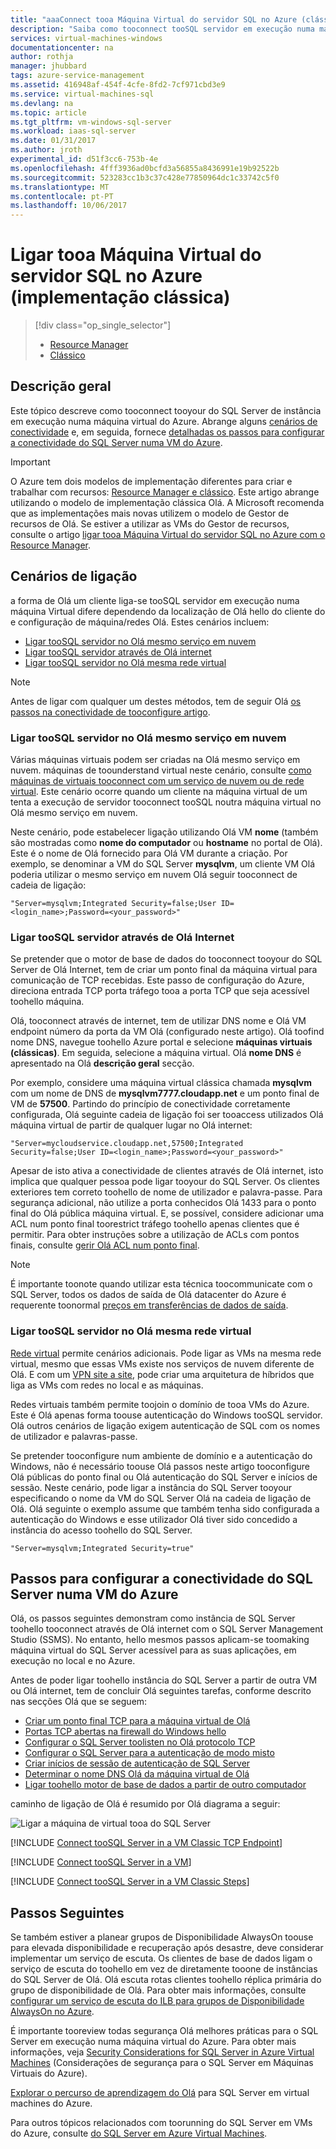 ```yaml
---
title: "aaaConnect tooa Máquina Virtual do servidor SQL no Azure (clássica) | Microsoft Docs"
description: "Saiba como tooconnect tooSQL servidor em execução numa máquina Virtual no Azure. Este tópico utiliza o modelo de implementação clássica Olá. cenários de Olá diferem consoante a configuração da rede Olá e a localização de hello do cliente de Olá."
services: virtual-machines-windows
documentationcenter: na
author: rothja
manager: jhubbard
tags: azure-service-management
ms.assetid: 416948af-454f-4cfe-8fd2-7cf971cbd3e9
ms.service: virtual-machines-sql
ms.devlang: na
ms.topic: article
ms.tgt_pltfrm: vm-windows-sql-server
ms.workload: iaas-sql-server
ms.date: 01/31/2017
ms.author: jroth
experimental_id: d51f3cc6-753b-4e
ms.openlocfilehash: 4fff3936ad0bcfd3a56855a8436991e19b92522b
ms.sourcegitcommit: 523283cc1b3c37c428e77850964dc1c33742c5f0
ms.translationtype: MT
ms.contentlocale: pt-PT
ms.lasthandoff: 10/06/2017
---
```

# <a name="connect-tooa-sql-server-virtual-machine-on-azure-classic-deployment"></a>Ligar tooa Máquina Virtual do servidor SQL no Azure (implementação clássica)
> [!div class="op_single_selector"]
> * [Resource Manager](../sql/virtual-machines-windows-sql-connect.md)
> * [Clássico](../classic/sql-connect.md)
> 
> 

## <a name="overview"></a>Descrição geral
Este tópico descreve como tooconnect tooyour do SQL Server de instância em execução numa máquina virtual do Azure. Abrange alguns [cenários de conectividade](#connection-scenarios) e, em seguida, fornece [detalhadas os passos para configurar a conectividade do SQL Server numa VM do Azure](#steps-for-configuring-sql-server-connectivity-in-an-azure-vm).

> [!IMPORTANT] 
> O Azure tem dois modelos de implementação diferentes para criar e trabalhar com recursos: [Resource Manager e clássico](../../../azure-resource-manager/resource-manager-deployment-model.md). Este artigo abrange utilizando o modelo de implementação clássica Olá. A Microsoft recomenda que as implementações mais novas utilizem o modelo de Gestor de recursos de Olá. Se estiver a utilizar as VMs do Gestor de recursos, consulte o artigo [ligar tooa Máquina Virtual do servidor SQL no Azure com o Resource Manager](../sql/virtual-machines-windows-sql-connect.md).

## <a name="connection-scenarios"></a>Cenários de ligação
a forma de Olá um cliente liga-se tooSQL servidor em execução numa máquina Virtual difere dependendo da localização de Olá hello do cliente do e configuração de máquina/redes Olá. Estes cenários incluem:

* [Ligar tooSQL servidor no Olá mesmo serviço em nuvem](#connect-to-sql-server-in-the-same-cloud-service)
* [Ligar tooSQL servidor através de Olá internet](#connect-to-sql-server-over-the-internet)
* [Ligar tooSQL servidor no Olá mesma rede virtual](#connect-to-sql-server-in-the-same-virtual-network)

> [!NOTE]
> Antes de ligar com qualquer um destes métodos, tem de seguir Olá [os passos na conectividade de tooconfigure artigo](#steps-for-configuring-sql-server-connectivity-in-an-azure-vm).
> 
> 

### <a name="connect-toosql-server-in-hello-same-cloud-service"></a>Ligar tooSQL servidor no Olá mesmo serviço em nuvem
Várias máquinas virtuais podem ser criadas na Olá mesmo serviço em nuvem. máquinas de toounderstand virtual neste cenário, consulte [como máquinas de virtuais tooconnect com um serviço de nuvem ou de rede virtual](../classic/connect-vms.md#connect-vms-in-a-standalone-cloud-service). Este cenário ocorre quando um cliente na máquina virtual de um tenta a execução de servidor tooconnect tooSQL noutra máquina virtual no Olá mesmo serviço em nuvem.

Neste cenário, pode estabelecer ligação utilizando Olá VM **nome** (também são mostradas como **nome do computador** ou **hostname** no portal de Olá). Este é o nome de Olá fornecido para Olá VM durante a criação. Por exemplo, se denominar a VM do SQL Server **mysqlvm**, um cliente VM Olá poderia utilizar o mesmo serviço em nuvem Olá seguir tooconnect de cadeia de ligação:

    "Server=mysqlvm;Integrated Security=false;User ID=<login_name>;Password=<your_password>"

### <a name="connect-toosql-server-over-hello-internet"></a>Ligar tooSQL servidor através de Olá Internet
Se pretender que o motor de base de dados do tooconnect tooyour do SQL Server de Olá Internet, tem de criar um ponto final da máquina virtual para comunicação de TCP recebidas. Este passo de configuração do Azure, direciona entrada TCP porta tráfego tooa a porta TCP que seja acessível toohello máquina.

Olá, tooconnect através de internet, tem de utilizar DNS nome e Olá VM endpoint número da porta da VM Olá (configurado neste artigo). Olá toofind nome DNS, navegue toohello Azure portal e selecione **máquinas virtuais (clássicas)**. Em seguida, selecione a máquina virtual. Olá **nome DNS** é apresentado na Olá **descrição geral** secção.

Por exemplo, considere uma máquina virtual clássica chamada **mysqlvm** com um nome de DNS de **mysqlvm7777.cloudapp.net** e um ponto final de VM de **57500**. Partindo do princípio de conectividade corretamente configurada, Olá seguinte cadeia de ligação foi ser tooaccess utilizados Olá máquina virtual de partir de qualquer lugar no Olá internet:

    "Server=mycloudservice.cloudapp.net,57500;Integrated Security=false;User ID=<login_name>;Password=<your_password>"

Apesar de isto ativa a conectividade de clientes através de Olá internet, isto implica que qualquer pessoa pode ligar tooyour do SQL Server. Os clientes exteriores tem correto toohello de nome de utilizador e palavra-passe. Para segurança adicional, não utilize a porta conhecidos Olá 1433 para o ponto final do Olá pública máquina virtual. E, se possível, considere adicionar uma ACL num ponto final toorestrict tráfego toohello apenas clientes que é permitir. Para obter instruções sobre a utilização de ACLs com pontos finais, consulte [gerir Olá ACL num ponto final](../classic/setup-endpoints.md#manage-the-acl-on-an-endpoint).

> [!NOTE]
> É importante toonote quando utilizar esta técnica toocommunicate com o SQL Server, todos os dados de saída de Olá datacenter do Azure é requerente toonormal [preços em transferências de dados de saída](https://azure.microsoft.com/pricing/details/data-transfers/).
> 
> 

### <a name="connect-toosql-server-in-hello-same-virtual-network"></a>Ligar tooSQL servidor no Olá mesma rede virtual
[Rede virtual](../../../virtual-network/virtual-networks-overview.md) permite cenários adicionais. Pode ligar as VMs na mesma rede virtual, mesmo que essas VMs existe nos serviços de nuvem diferente de Olá. E com um [VPN site a site](../../../vpn-gateway/vpn-gateway-site-to-site-create.md), pode criar uma arquitetura de híbridos que liga as VMs com redes no local e as máquinas.

Redes virtuais também permite toojoin o domínio de tooa VMs do Azure. Este é Olá apenas forma toouse autenticação do Windows tooSQL servidor. Olá outros cenários de ligação exigem autenticação de SQL com os nomes de utilizador e palavras-passe.

Se pretender tooconfigure num ambiente de domínio e a autenticação do Windows, não é necessário toouse Olá passos neste artigo tooconfigure Olá públicas do ponto final ou Olá autenticação do SQL Server e inícios de sessão. Neste cenário, pode ligar a instância do SQL Server tooyour especificando o nome da VM do SQL Server Olá na cadeia de ligação de Olá. Olá seguinte o exemplo assume que também tenha sido configurada a autenticação do Windows e esse utilizador Olá tiver sido concedido a instância do acesso toohello do SQL Server.

    "Server=mysqlvm;Integrated Security=true"

## <a name="steps-for-configuring-sql-server-connectivity-in-an-azure-vm"></a>Passos para configurar a conectividade do SQL Server numa VM do Azure
Olá, os passos seguintes demonstram como instância de SQL Server toohello tooconnect através de Olá internet com o SQL Server Management Studio (SSMS). No entanto, hello mesmos passos aplicam-se toomaking máquina virtual do SQL Server acessível para as suas aplicações, em execução no local e no Azure.

Antes de poder ligar toohello instância do SQL Server a partir de outra VM ou Olá internet, tem de concluir Olá seguintes tarefas, conforme descrito nas secções Olá que se seguem:

* [Criar um ponto final TCP para a máquina virtual de Olá](#create-a-tcp-endpoint-for-the-virtual-machine)
* [Portas TCP abertas na firewall do Windows hello](#open-tcp-ports-in-the-windows-firewall-for-the-default-instance-of-the-database-engine)
* [Configurar o SQL Server toolisten no Olá protocolo TCP](#configure-sql-server-to-listen-on-the-tcp-protocol)
* [Configurar o SQL Server para a autenticação de modo misto](#configure-sql-server-for-mixed-mode-authentication)
* [Criar inícios de sessão de autenticação de SQL Server](#create-sql-server-authentication-logins)
* [Determinar o nome DNS Olá da máquina virtual de Olá](#determine-the-dns-name-of-the-virtual-machine)
* [Ligar toohello motor de base de dados a partir de outro computador](#connect-to-the-database-engine-from-another-computer)

caminho de ligação de Olá é resumido por Olá diagrama a seguir:

![Ligar a máquina de virtual tooa do SQL Server](../../../../includes/media/virtual-machines-sql-server-connection-steps/SQLServerinVMConnectionMap.png)

[!INCLUDE [Connect tooSQL Server in a VM Classic TCP Endpoint](../../../../includes/virtual-machines-sql-server-connection-steps-classic-tcp-endpoint.md)]

[!INCLUDE [Connect tooSQL Server in a VM](../../../../includes/virtual-machines-sql-server-connection-steps.md)]

[!INCLUDE [Connect tooSQL Server in a VM Classic Steps](../../../../includes/virtual-machines-sql-server-connection-steps-classic.md)]

## <a name="next-steps"></a>Passos Seguintes
Se também estiver a planear grupos de Disponibilidade AlwaysOn toouse para elevada disponibilidade e recuperação após desastre, deve considerar implementar um serviço de escuta. Os clientes de base de dados ligam o serviço de escuta do toohello em vez de diretamente tooone de instâncias do SQL Server de Olá. Olá escuta rotas clientes toohello réplica primária do grupo de disponibilidade de Olá. Para obter mais informações, consulte [configurar um serviço de escuta do ILB para grupos de Disponibilidade AlwaysOn no Azure](../classic/ps-sql-int-listener.md).

É importante tooreview todas segurança Olá melhores práticas para o SQL Server em execução numa máquina virtual do Azure. Para obter mais informações, veja [Security Considerations for SQL Server in Azure Virtual Machines](../sql/virtual-machines-windows-sql-security.md) (Considerações de segurança para o SQL Server em Máquinas Virtuais do Azure).

[Explorar o percurso de aprendizagem do Olá](https://azure.microsoft.com/documentation/learning-paths/sql-azure-vm/) para SQL Server em virtual machines do Azure. 

Para outros tópicos relacionados com toorunning do SQL Server em VMs do Azure, consulte [do SQL Server em Azure Virtual Machines](../sql/virtual-machines-windows-sql-server-iaas-overview.md).


